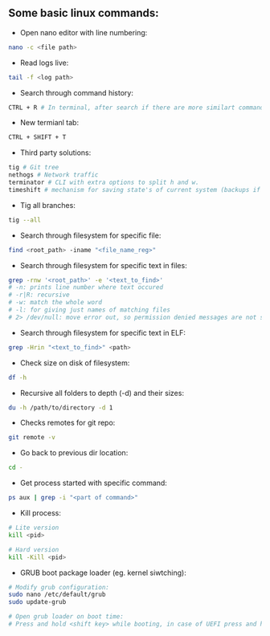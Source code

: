 ## Some basic linux commands:

* Open nano editor with line numbering:
``` bash
nano -c <file path>
```

* Read logs live:
``` bash
tail -f <log path>
```

* Search through command history:
``` bash
CTRL + R # In terminal, after search if there are more similart commands, iteration is posible with pressing CTRL + R again
```

* New termianl tab: 
``` bash
CTRL + SHIFT + T
```

* Third party solutions:
``` bash
tig # Git tree
nethogs # Network traffic
terminator # CLI with extra options to split h and w.
timeshift # mechanism for saving state's of current system (backups if something goes wrong)
```

* Tig all branches:
``` bash
tig --all
```

* Search through filesystem for specific file:
``` bash
find <root_path> -iname "<file_name_reg>"
```

* Search through filesystem for specific text in files:
``` bash
grep -rnw '<root_path>' -e '<text_to_find>'
# -n: prints line number where text occured
# -r|R: recursive
# -w: match the whole word
# -l: for giving just names of matching files
# 2> /dev/null: move error out, so permission denied messages are not shown
```

* Search through filesystem for specific text in ELF:
``` bash
grep -Hrin "<text_to_find>" <path>
```

* Check size on disk of filesystem:
``` bash
df -h
```

* Recursive all folders to depth (-d) and their sizes:
``` bash
du -h /path/to/directory -d 1
```

* Checks remotes for git repo:
``` bash
git remote -v
```

* Go back to previous dir location:
``` bash
cd -
```

* Get process started with specific command:
``` bash
ps aux | grep -i "<part of command>"
```

* Kill process:
``` bash
# Lite version
kill <pid>

# Hard version
kill -Kill <pid>
```

* GRUB boot package loader (eg. kernel siwtching):
``` bash
# Modify grub configuration:
sudo nano /etc/default/grub
sudo update-grub

# Open grub loader on boot time:
# Press and hold <shift key> while booting, in case of UEFI press and hold <escape key>
```
